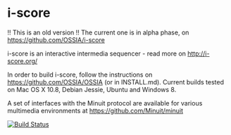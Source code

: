 # i-score

!! This is an old version !!
The current one is in alpha phase, on https://github.com/OSSIA/i-score

i-score is an interactive intermedia sequencer - read more on http://i-score.org/

In order to build i-score, follow the instructions on https://github.com/OSSIA/OSSIA (or in INSTALL.md).
Current builds tested on Mac OS X 10.8, Debian Jessie, Ubuntu and Windows 8.


A set of interfaces with the Minuit protocol are available for various multimedia environments at https://github.com/Minuit/minuit



[![Build Status](https://travis-ci.org/i-score/i-score.svg)](https://travis-ci.org/i-score/i-score)
